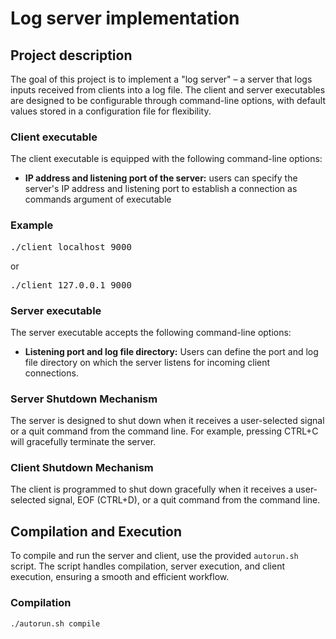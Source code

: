 # Log server implementation

## Project description

The goal of this project is to implement a "log server" – a server that logs inputs received from clients into a log file. The client and server executables are designed to be configurable through command-line options, with default values stored in a configuration file for flexibility.

### Client executable

The client executable is equipped with the following command-line options:

- **IP address and listening port of the server:** users can specify the server's IP address and listening port to establish a connection as commands argument of executable
### Example
<pre>./client localhost 9000</pre>
or
<pre>./client 127.0.0.1 9000</pre>

### Server executable

The server executable accepts the following command-line options:

- **Listening port and log file directory:** Users can define the port and log file directory on which the server listens for incoming client connections.

### Server Shutdown Mechanism

The server is designed to shut down when it receives a user-selected signal or a quit command from the command line. For example, pressing CTRL+C will gracefully terminate the server.

### Client Shutdown Mechanism

The client is programmed to shut down gracefully when it receives a user-selected signal, EOF (CTRL+D), or a quit command from the command line.

## Compilation and Execution

To compile and run the server and client, use the provided `autorun.sh` script. The script handles compilation, server execution, and client execution, ensuring a smooth and efficient workflow.

### Compilation

```bash
./autorun.sh compile
